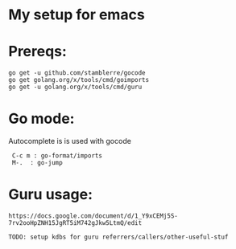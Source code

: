 # My setup for emacs

# Prereqs:

	go get -u github.com/stamblerre/gocode
	go get golang.org/x/tools/cmd/goimports
	go get -u golang.org/x/tools/cmd/guru


# Go mode:

Autocomplete is is used with gocode


     C-c m : go-format/imports
     M-.  : go-jump

# Guru usage:

	https://docs.google.com/document/d/1_Y9xCEMj5S-7rv2ooHpZNH15JgRT5iM742gJkw5LtmQ/edit
	
	TODO: setup kdbs for guru referrers/callers/other-useful-stuf
	
